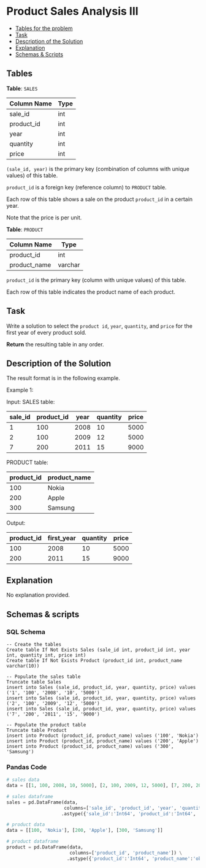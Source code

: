 # Product Sales Analysis III

- [Tables for the problem](#tables)
- [Task](#task)
- [Description of the Solution](#description-of-the-solution)
- [Explanation](#explanation)
- [Schemas & Scripts](#schemas--scripts)

## Tables 

**Table**: `SALES`

| Column Name | Type |
|-------------|------|
| sale_id     | int  |
| product_id  | int  |
| year        | int  |
| quantity    | int  |
| price       | int  |

`(sale_id, year)` is the primary key (combination of columns with unique values) of this table.

`product_id` is a foreign key (reference column) to `PRODUCT` table.

Each row of this table shows a sale on the product `product_id` in a certain year.

Note that the price is per unit.

**Table**: `PRODUCT`

| Column Name  | Type    |
|--------------|---------|
| product_id   | int     |
| product_name | varchar |

`product_id` is the primary key (column with unique values) of this table.

Each row of this table indicates the product name of each product.

## Task

Write a solution to select the `product id`, `year`, `quantity`, and `price` for the first year of every product sold.

**Return** the resulting table in any order.

## Description of the Solution ##

The result format is in the following example.

Example 1:

Input: 
SALES table:

| sale_id | product_id | year | quantity | price |
|---------|------------|------|----------|-------|
| 1       | 100        | 2008 | 10       | 5000  |
| 2       | 100        | 2009 | 12       | 5000  |
| 7       | 200        | 2011 | 15       | 9000  |

PRODUCT table:

| product_id | product_name |
|------------|--------------|
| 100        | Nokia        |
| 200        | Apple        |
| 300        | Samsung      |

Output: 

| product_id | first_year | quantity | price |
|------------|------------|----------|-------|
| 100        | 2008       | 10       | 5000  |
| 200        | 2011       | 15       | 9000  |

## Explanation ##

No explanation provided.

## Schemas & scripts

### SQL Schema

```genericsql
-- Create the tables
Create table If Not Exists Sales (sale_id int, product_id int, year int, quantity int, price int)
Create table If Not Exists Product (product_id int, product_name varchar(10))

-- Populate the sales table    
Truncate table Sales
insert into Sales (sale_id, product_id, year, quantity, price) values ('1', '100', '2008', '10', '5000')
insert into Sales (sale_id, product_id, year, quantity, price) values ('2', '100', '2009', '12', '5000')
insert into Sales (sale_id, product_id, year, quantity, price) values ('7', '200', '2011', '15', '9000')

-- Populate the product table     
Truncate table Product
insert into Product (product_id, product_name) values ('100', 'Nokia')
insert into Product (product_id, product_name) values ('200', 'Apple')
insert into Product (product_id, product_name) values ('300', 'Samsung')
```

### Pandas Code

```python
# sales data
data = [[1, 100, 2008, 10, 5000], [2, 100, 2009, 12, 5000], [7, 200, 2011, 15, 9000]]

# sales dataframe
sales = pd.DataFrame(data, 
                     columns=['sale_id', 'product_id', 'year', 'quantity', 'price']) \
                    .astype({'sale_id':'Int64', 'product_id':'Int64', 'year':'Int64', 'quantity':'Int64', 'price':'Int64'})

# product data
data = [[100, 'Nokia'], [200, 'Apple'], [300, 'Samsung']]

# product dataframe
product = pd.DataFrame(data, 
                       columns=['product_id', 'product_name']) \
                      .astype({'product_id':'Int64', 'product_name':'object'})
```